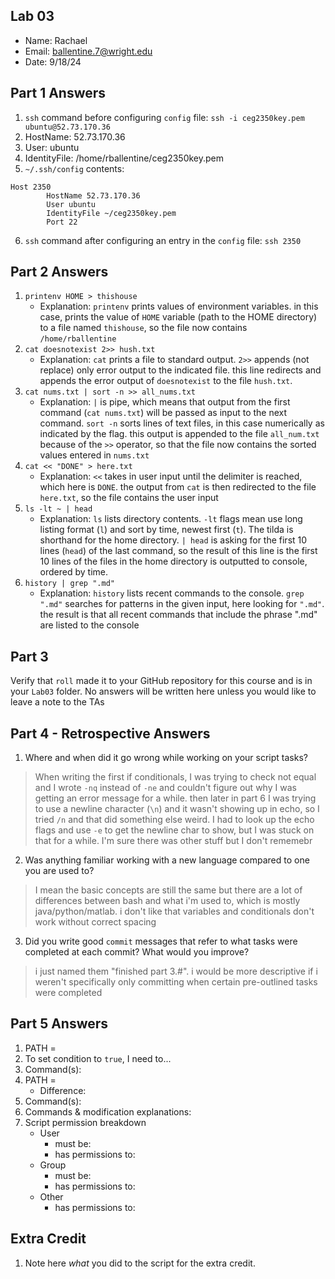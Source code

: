 ## Lab 03

- Name: Rachael
- Email: ballentine.7@wright.edu
- Date: 9/18/24

## Part 1 Answers

1. `ssh` command before configuring `config` file: ```ssh -i ceg2350key.pem ubuntu@52.73.170.36```
3. HostName: 52.73.170.36
4. User: ubuntu
5. IdentityFile: /home/rballentine/ceg2350key.pem
6. `~/.ssh/config` contents:

```
Host 2350
        HostName 52.73.170.36
        User ubuntu
        IdentityFile ~/ceg2350key.pem
        Port 22
```

6. `ssh` command after configuring an entry in the `config` file: ``` ssh 2350 ```

## Part 2 Answers

1. `printenv HOME > thishouse`
   - Explanation: `printenv` prints values of environment variables. in this case, prints the value of `HOME` variable (path to the HOME directory) to a file named `thishouse`, so the file now contains `/home/rballentine`
2. `cat doesnotexist 2>> hush.txt`
   - Explanation: `cat` prints a file to standard output. `2>>` appends (not replace) only error output to the indicated file. this line redirects and appends the error output of `doesnotexist` to the file `hush.txt`. 
3. `cat nums.txt | sort -n >> all_nums.txt`
   - Explanation: ```|``` is pipe, which means that output from the first command (`cat nums.txt`) will be passed as input to the next command. `sort -n` sorts lines of text files, in this case numerically as indicated by the flag. this output is appended to the file `all_num.txt` because of the `>>` operator, so that the file now contains the sorted values entered in `nums.txt`
4. `cat << "DONE" > here.txt` 
   - Explanation: `<<` takes in user input until the delimiter is reached, which here is `DONE`. the output from `cat` is then redirected to the file `here.txt`, so the file contains the user input
5. `ls -lt ~ | head`
   - Explanation: `ls` lists directory contents. `-lt` flags mean use long listing format (`l`) and sort by time, newest first (`t`). The tilda is shorthand for the home directory. `| head` is asking for the first 10 lines (`head`) of the last command, so the result of this line is the first 10 lines of the files in the home directory is outputted to console, ordered by time. 
6. `history | grep ".md"`
   - Explanation: `history` lists recent commands to the console. `grep ".md"` searches for patterns in the given input, here looking for `".md"`. the result is that all recent commands that include the phrase ".md" are listed to the console

## Part 3

Verify that `roll` made it to your GitHub repository for this course and is in your `Lab03` folder.  No answers will be written here unless you would like to leave a note to the TAs

## Part 4 - Retrospective Answers

1. Where and when did it go wrong while working on your script tasks?
> When writing the first if conditionals, I was trying to check not equal and I wrote `-nq` instead of `-ne` and couldn't figure out why I was getting an error message for a while. then later in part 6 I was trying to use a newline character (`\n`) and it wasn't showing up in echo, so I tried `/n` and that did something else weird. I had to look up the echo flags and use `-e` to get the newline char to show, but I was stuck on that for a while. I'm sure there was other stuff but I don't rememebr
2. Was anything familiar working with a new language compared to one you are used to?
> I mean the basic concepts are still the same but there are a lot of differences between bash and what i'm used to, which is mostly java/python/matlab. i don't like that variables and conditionals don't work without correct spacing
3. Did you write good `commit` messages that refer to what tasks were completed at each commit?  What would you improve?
> i just named them "finished part 3.#". i would be more descriptive if i weren't specifically only committing when certain pre-outlined tasks were completed 

## Part 5 Answers

1. PATH =
2. To set condition to `true`, I need to...
3. Command(s):
4. PATH =
   - Difference:
5. Command(s):
6. Commands & modification explanations: 
7. Script permission breakdown
   - User
      - must be:
      - has permissions to:
   - Group
      - must be:
      - has permissions to:
   - Other
      - has permissions to:

## Extra Credit

1. Note here *what* you did to the script for the extra credit.
